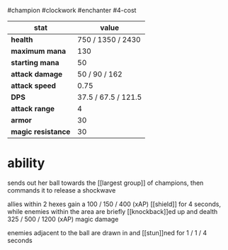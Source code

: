 #champion
#clockwork
#enchanter
#4-cost

| stat | value |
|---|---|
| **health** | 750 / 1350 / 2430 |
| **maximum mana** | 130 |
| **starting mana** | 50 |
| **attack damage** | 50 / 90 / 162 |
| **attack speed** | 0.75 |
| **DPS** | 37.5 / 67.5 / 121.5 | 
| **attack range** | 4 |
| **armor** | 30 |
| **magic resistance** | 30 |

# ability
sends out her ball towards the [[largest group]] of champions, then commands it to release a shockwave

allies within 2 hexes gain a 100 / 150 / 400 (xAP) [[shield]] for 4 seconds, while enemies within the area are briefly [[knockback]]ed up and dealth 325 / 500 / 1200 (xAP) magic damage

enemies adjacent to the ball are drawn in and [[stun]]ned for 1 / 1 / 4 seconds